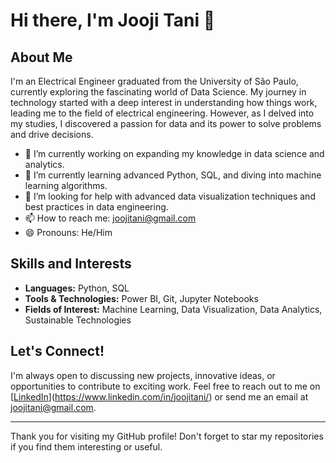 # Hi there, I'm Jooji Tani 👋

## About Me

I'm an Electrical Engineer graduated from the University of São Paulo, currently exploring the fascinating world of Data Science. My journey in technology started with a deep interest in understanding how things work, leading me to the field of electrical engineering. However, as I delved into my studies, I discovered a passion for data and its power to solve problems and drive decisions.

- 🔭 I’m currently working on expanding my knowledge in data science and analytics.
- 🌱 I’m currently learning advanced Python, SQL, and diving into machine learning algorithms.
- 🤔 I’m looking for help with advanced data visualization techniques and best practices in data engineering.
- 📫 How to reach me: joojitani@gmail.com
- 😄 Pronouns: He/Him

## Skills and Interests

- **Languages:** Python, SQL
- **Tools & Technologies:** Power BI, Git, Jupyter Notebooks
- **Fields of Interest:** Machine Learning, Data Visualization, Data Analytics, Sustainable Technologies

## Let's Connect!

I'm always open to discussing new projects, innovative ideas, or opportunities to contribute to exciting work. Feel free to reach out to me on [[LinkedIn](#)](https://www.linkedin.com/in/joojitani/) or send me an email at [joojitani@gmail.com](mailto:joojitani@gmail.com).

---

Thank you for visiting my GitHub profile! Don't forget to star my repositories if you find them interesting or useful.

```
